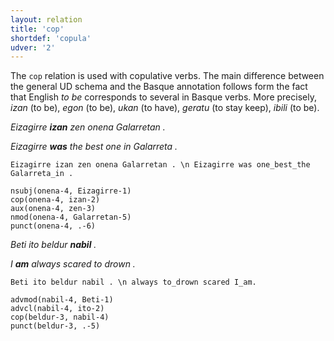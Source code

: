 ```yaml
---
layout: relation
title: 'cop'
shortdef: 'copula'
udver: '2'
---
```


The `cop` relation is used with copulative verbs. The main difference between the general UD schema and the Basque annotation follows form the fact that English *to be* corresponds to several  in Basque verbs. More precisely, *izan* (to be), *egon* (to be), *ukan* (to have), *geratu* (to stay keep), *ibili* (to be).

*Eizagirre **izan** zen onena Galarretan .*

*Eizagirre **was** the best one in Galarreta .*

~~~ sdparse
Eizagirre izan zen onena Galarretan . \n Eizagirre was one_best_the Galarreta_in .

nsubj(onena-4, Eizagirre-1)
cop(onena-4, izan-2)
aux(onena-4, zen-3)
nmod(onena-4, Galarretan-5)
punct(onena-4, .-6)
~~~

*Beti ito beldur **nabil** .*

*I **am** always scared to drown .*

~~~ sdparse
Beti ito beldur nabil . \n always to_drown scared I_am.

advmod(nabil-4, Beti-1)
advcl(nabil-4, ito-2)
cop(beldur-3, nabil-4)
punct(beldur-3, .-5)
~~~
<!-- Interlanguage links updated St lis 3 20:58:47 CET 2021 -->
